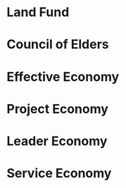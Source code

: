 


# Land Fund
# Council of Elders
# Effective Economy
# Project Economy
# Leader Economy
# Service Economy
<!--stackedit_data:
eyJoaXN0b3J5IjpbMjAxMTQ1OTk3NywxNjk4MDYxOTgxLC0yMD
g4NzQ2NjEyLDczMDk5ODExNl19
-->